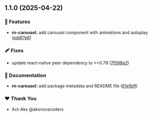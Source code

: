 ## 1.1.0 (2025-04-22)

### 🚀 Features

- **rn-carousel:** add carousel component with animations and autoplay ([eddf7e6](https://github.com/Act-Aks/actlib/commit/eddf7e6))

### 🩹 Fixes

- update react-native peer dependency to >=0.79 ([7f598e2](https://github.com/Act-Aks/actlib/commit/7f598e2))

### 📖 Documentation

- **rn-carousel:** add package metadata and README file ([61e1bff](https://github.com/Act-Aks/actlib/commit/61e1bff))

### ❤️ Thank You

- Act-Aks @aksnovacoders
